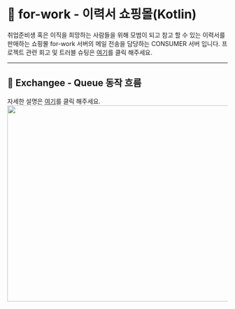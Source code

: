 # 📑 for-work - 이력서 쇼핑몰(Kotlin)
취업준비생 혹은 이직을 희망하는 사람들을 위해 모범이 되고 참고 할 수 있는 이력서를 판매하는 쇼핑몰 for-work 서버의 메일 전송을 담당하는 CONSUMER 서버 입니다. 
프로젝트 관련 회고 및 트러블 슈팅은 [여기](https://github.com/jps091/for-work/wiki)를 클릭 해주세요. 

---

## 🚴 Exchangee - Queue 동작 흐름 
자세한 설명은 [여기](https://github.com/jps091/for-work/wiki/%EC%84%9C%EB%B9%84%EC%8A%A4%EC%9D%98-%ED%95%B5%EC%8B%AC-%EA%B8%B0%EB%8A%A5%EC%9D%B8-%EB%A9%94%EC%9D%BC-%EB%B0%9C%EC%86%A1-%EA%B8%B0%EB%8A%A5-%EB%B9%84%EB%8F%99%EA%B8%B0-%EA%B4%80%EB%A0%A8-%EC%95%84%ED%82%A4%ED%85%8D%EC%B2%98-%EA%B3%A0%EB%AF%BC)를 클릭 해주세요.
<img width="1000" height="450" src="https://github.com/user-attachments/assets/e454b6d0-0356-45fa-9e89-5bbb3a227216">


